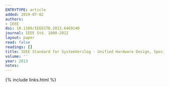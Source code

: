 ```yaml
---
ENTRYTYPE: article
added: 2019-07-02
authors:
- IEEE
doi: 10.1109/IEEESTD.2013.6469140
journal: IEEE Std. 1800-2012
layout: paper
read: false
readings: []
title: IEEE Standard for SystemVerilog - Unified Hardware Design, Specification, and Verification Language
volume: ''
year: 2013
notes:
---
```

{% include links.html %}
